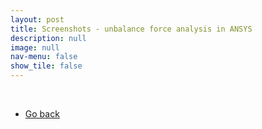 ```yaml
---
layout: post
title: Screenshots - unbalance force analysis in ANSYS
description: null
image: null
nav-menu: false
show_tile: false
---
```


<div class="box alt">
    <div class="row 50% uniform">
        <div class="4u"><span class="image fit"><img src="{% link assets/Project_files/Engine_analysis/rotor_vibration_results.JPG %}" alt="" /></span></div>
        <div class="4u"><span class="image fit"><img src="{% link assets/Project_files/Engine_analysis/Inline_engine_joint_reaction.JPG %}" alt="" /></span></div>
        <div class="4u$"><span class="image fit"><img src="{% link assets/Project_files/Engine_analysis/V2_engine_joint_reaction.JPG %}" alt="" /></span></div>
        <!-- Break -->
        <div class="4u"><span class="image fit"><img src="{% link assets/Project_files/Engine_analysis/V6_engine_joint_reaction.jpg %}" alt="" /></span></div>
    </div>
</div>
<br>
<ul class="actions">
    <li><a href="../Projects.html" class="button">Go back</a></li>
</ul>